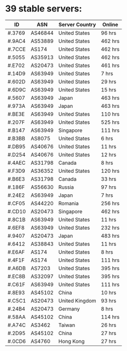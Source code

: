 # 39 stable servers:

| ID | ASN | Server Country | Online |
| ------ | ------ | ------ | ------ |
| #.3769 | AS46844 | United States | 96 hrs |
| #.9AC4 | AS53889 | United States | 462 hrs |
| #.7CCE | AS174 | United States | 462 hrs |
| #.5055 | AS35913 | United States | 462 hrs |
| #.E702 | AS20473 | United States | 461 hrs |
| #.14D9 | AS63949 | United States | 7 hrs |
| #.602D | AS63949 | United States | 29 hrs |
| #.6D9C | AS63949 | United States | 15 hrs |
| #.5607 | AS63949 | Japan | 463 hrs |
| #.973A | AS63949 | Japan | 463 hrs |
| #.BE3E | AS63949 | United States | 110 hrs |
| #.207F | AS63949 | United States | 525 hrs |
| #.B147 | AS63949 | Singapore | 111 hrs |
| #.B3BB | AS8075 | United States | 6 hrs |
| #.DB95 | AS40676 | United States | 11 hrs |
| #.D254 | AS40676 | United States | 12 hrs |
| #.4AEC | AS31798 | Canada | 8 hrs |
| #.F3D9 | AS36352 | United States | 120 hrs |
| #.B6E3 | AS31798 | Canada | 33 hrs |
| #.186F | AS56630 | Russia | 97 hrs |
| #.24E2 | AS63949 | Japan | 7 hrs |
| #.CF05 | AS44220 | Romania | 256 hrs |
| #.CD10 | AS20473 | Singapore | 462 hrs |
| #.8C1B | AS63949 | United States | 11 hrs |
| #.6EF8 | AS63949 | United States | 232 hrs |
| #.9407 | AS20473 | Japan | 483 hrs |
| #.6412 | AS38843 | United States | 11 hrs |
| #.E6AF | AS174 | United States | 8 hrs |
| #.4F1F | AS174 | United States | 111 hrs |
| #.A6DB | AS7203 | United States | 395 hrs |
| #.EC8B | AS32097 | United States | 395 hrs |
| #.C61F | AS63949 | United States | 111 hrs |
| #.8E93 | AS45102 | China | 10 hrs |
| #.C5C1 | AS20473 | United Kingdom | 93 hrs |
| #.24B4 | AS20473 | Germany | 8 hrs |
| #.58AA | AS45102 | China | 114 hrs |
| #.A74C | AS3462 | Taiwan | 26 hrs |
| #.2D95 | AS45102 | China | 27 hrs |
| #.0CD6 | AS4760 | Hong Kong | 27 hrs |

